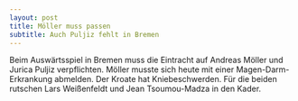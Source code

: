 ```yaml
---
layout: post
title: Möller muss passen
subtitle: Auch Puljiz fehlt in Bremen
---
```


Beim Auswärtsspiel in Bremen muss die Eintracht auf Andreas Möller und Jurica Puljiz verpflichten. Möller musste sich heute mit einer Magen-Darm-Erkrankung abmelden. Der Kroate hat Kniebeschwerden. Für die beiden rutschen Lars Weißenfeldt und Jean Tsoumou-Madza in den Kader.


